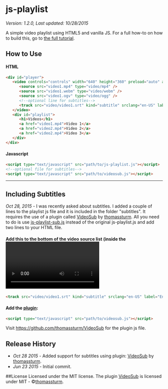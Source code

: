 # js-playlist
*Version: 1.2.0, Last updated: 10/28/2015*

A simple video playlist using HTML5 and vanilla JS. For a full how-to on how to build this, go to [the full tutorial](http://kristiwitts.com/blog/html-5-video-playlist-tutorial/).

## How to Use

#### HTML
```html
<div id="player">
   <video controls="controls" width="640" height="360" preload="auto" autoplay>
      <source src="video1.mp4" type="video/mp4" />
      <source src="video1.webm" type="video/webm" />
      <source src="video1.ogv" type="video/ogg" />
      <!--optional line for subtitles-->
      <track src="video/video1.srt" kind="subtitle" srclang="en-US" label="English" />
   </video>
   <div id="playlist">
      <h1>Videos</h1>
      <a href="video1.mp4">Video 1</a>
      <a href="video2.mp4">Video 2</a>
      <a href="video2.mp4">Video 3</a>
   </div>
</div>
```

#### Javascript
```html
<script type="text/javascript" src="path/to/js-playlist.js"></script>
<!--optional file for subtitles-->
<script type="text/javascript" src="path/to/videosub.js"></script>
```

---

## Including Subtitles
*Oct 28, 2015* - I was recently asked about subtitles. I added a couple of lines to the playlist js file and it is included in the folder "subtitles". It requires the use of a plugin called [VideoSub](https://github.com/thomassturm/VideoSub) by [thomassturm](https://github.com/thomassturm). All you need to do is use [js-playlist-sub.js](https://github.com/kwitts/js-playlist/blob/gh-pages/subtitles/js-playlist-sub.js) instead of the original js-playlist.js and add two lines to your HTML file.

#### Add this to the bottom of the video source list (inside the <video> tags)
```html
<track src="video/video1.srt" kind="subtitle" srclang="en-US" label="English" />
```

#### Add the <a href="https://github.com/thomassturm/VideoSub">plugin</a>:
```html
<script type="text/javascript" src="path/to/videosub.js"></script>
```

Visit https://github.com/thomassturm/VideoSub for the plugin js file.

## Release History
- *Oct 28 2015* - Added support for subtitles using plugin: [VideoSub](https://github.com/thomassturm/VideoSub) by [thomassturm](https://github.com/thomassturm).
- *Jun 23 2015* - Initial commit.

##License
Licensed under the MIT license. The plugin [VideoSub](https://github.com/thomassturm/VideoSub) is licensed under MIT - &copy;[thomassturm](https://github.com/thomassturm).
